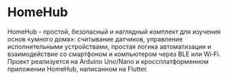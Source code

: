 # HomeHub
HomeHub - простой, безопасный и наглядный комплект для изучения основ «умного дома»: считывание датчиков, управление исполнительными устройствами, простая логика автоматизации и взаимодействие со смартфоном и компьютером через BLE или Wi‑Fi. Проект реализуется на Arduino Uno/Nano и кроссплатформенном приложении HomeHub, написанном на Flutter.
